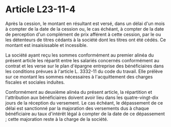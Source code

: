 # Article L23-11-4

Après la cession, le montant en résultant est versé, dans un délai d'un mois à compter de la date de la cession ou, le cas échéant, à compter de la date de perception d'un complément de prix afférent à cette cession, par le ou les détenteurs de titres cédants à la société dont les titres ont été cédés. Ce montant est insaisissable et incessible.

La société ayant reçu les sommes conformément au premier alinéa du présent article les répartit entre les salariés concernés conformément au contrat et les verse sur le plan d'épargne entreprise des bénéficiaires dans les conditions prévues à l'article L. 3332-11 du code du travail. Elle prélève sur ce montant les sommes nécessaires à l'acquittement des charges fiscales et sociales induites.

Conformément au deuxième alinéa du présent article, la répartition et l'attribution aux bénéficiaires doivent avoir lieu dans les quatre-vingt-dix jours de la réception du versement. Le cas échéant, le dépassement de ce délai est sanctionné par la majoration des versements dus à chaque bénéficiaire au taux d'intérêt légal à compter de la date de ce dépassement ; cette majoration reste à la charge de la société.
